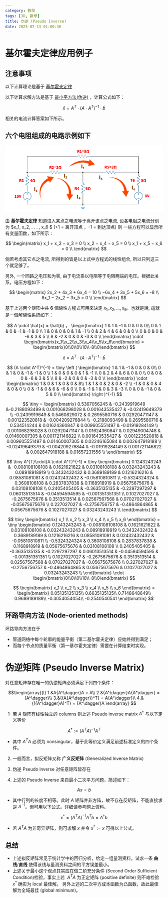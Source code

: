 ```yaml
---
category: 數學
tags: [3D, 數學]
title: 伪逆 (Pseudo Inverse)
date: 2025-07-13 01:00:36
---
```


<style>
  table {
    width: 100%
    }
  td {
    vertical-align: center;
    text-align: center;
  }
  table.inputT{
    margin: 10px;
    width: auto;
    margin-left: auto;
    margin-right: auto;
    border: none;
  }
  input{
    text-align: center;
    padding: 0px 10px;
  }
  iframe{
    width: 100%;
    display: block;
    border-style:none;
  }
</style>

# 基尔霍夫定律应用例子

## 注意事项

以下计算理论是基于 [基尔霍夫定律](https://hkdickyko.github.io/%E6%95%B8%E5%AD%B8/klaw)

以下计算求解方法是基于 [最小平方法(伪逆)](https://hkdickyko.github.io/%E7%B7%A8%E7%A8%8B/lsqsphere) ，计算公式如下：

$$
\hat{x}= A^{T}\cdot(A \cdot A^T)^{-1} \cdot \hat{b}
$$


相关的电流计算答案如下所示。

## 六个电阻组成的电路示例如下

![Alt X](../assets/img/math/circuit.png)

由 **基尔霍夫定律** 知道进入某点之电流等于离开该点之电流, 设各电阻之电流分别为 $x_1, x_2, . . . , x_6 $ (+1 = 离开顶点 ，-1 = 到达顶点) 则
一些方程可以显示所有变量函数，如下所示：

$$
\begin{matrix}
x_1 + x_2 − x_3 = 0 \\
x_2 − x_4 − x_5 = 0 \\
x_1 + x_5 − x_6 = 0 \\
\end{matrix}
$$

倘若考虑其它点之电流, 所得到的皆是以上式中方程式的线性组合, 所以只列这三个就足够了。 

另外, 一个回路之电压和为零, 由于电流乘以电阻等于电阻两端的电压。根据此关系，电压方程如下：

$$
\begin{matrix}
2x_2 + 4x_3 + 6x_4 = 10 \\
−6x_4 + 3x_5 + 5x_6 = -8 \\
8x_1 − 2x_2 − 3x_5 = 0 \\
\end{matrix}
$$

基于上述两个矩阵中共 **6** 個線性方程式可用來決定 $x_1, x_2, . . . , x_6$。也就是說, 這就是一個解線性系統如下：

$$
A \cdot \hat{x} = \hat{b} ， \begin{bmatrix}
1 & 1 & -1 & 0 & 0  & 0\\
0 & 1 & 0 & -1 & -1 & 0 \\
1 & 0 & 0 & 0 & 1 & -1 \\
0 & 2 & 4 & 6 & 0 & 0 \\
0 & 0 & 0 & -6 & 3 & 5 \\
8 & -2 & 0 & 0 & -3 & 0 \\
\end{bmatrix} \cdot \begin{bmatrix}x_1\\x_2\\x_3\\x_4\\x_5\\x_6\end{bmatrix} = \begin{bmatrix}0\\0\\0\\10\\-8\\0\end{bmatrix} 
$$


$$
\hat{x}= A^{T}\cdot(A \cdot A^T)^{-1} \cdot \hat{b}
$$

$$
(A \cdot A^T)^{-1} = \tiny \left (
\begin{bmatrix}
1 & 1 & -1 & 0 & 0  & 0\\
0 & 1 & 0 & -1 & -1 & 0 \\
1 & 0 & 0 & 0 & 1 & -1 \\
0 & 2 & 4 & 6 & 0 & 0 \\
0 & 0 & 0 & -6 & 3 & 5 \\
8 & -2 & 0 & 0 & -3 & 0 \\
\end{bmatrix} \cdot 
\begin{bmatrix}
1 & 0 & 1 & 0 & 0  & 8\\
1 & 1 & 0 & 2 & 0 & -2 \\
-1 & 0 & 0 & 4 & 0 & 0 \\
0 & -1 & 0 & 6 & -6 & 0 \\
0 & -1 & 1 & 0 & 3 & -3 \\
0 & 0 & -1 & 0 & 5 & 0 \\
\end{bmatrix}
\right )^{-1} 
$$

$$ 
\tiny = 
\begin{bmatrix}
0.5367056245 & -0.2439919649 &-0.2188093499 & 0.001068298028 & 0.001643535427 & -0.02419649379 \\
-0.2439919649 & 0.5460829072 & 0.2695580716 & 0.02920471147 & -0.001223520818 & -0.004209276844 \\
-0.2188093499 & 0.2695580716 & 0.534514244 & 0.01624360847 & 0.009605551497 & -0.01919284149 \\
0.001068298028 & 0.02920471147 & 0.01624360847 & 0.02949004748 & 0.01460007305 & 0.001721146822 \\
0.001643535427 & -0.001223520818 & 0.009605551497 & 0.01460007305 & 0.02246165084 & 0.002647918188 \\
-0.02419649379 & -0.004209276844 & -0.01919284149 & 0.001721146822 & 0.002647918188 & 0.01657231556 \\
\end{bmatrix}
$$

$$
\tiny A^{T}\cdot(A \cdot A^T)^{-1} =
\tiny
\begin{bmatrix}
0.1243243243 & -0.008108108108 & 0.1621621622 & 0.03108108108 & 0.03243243243 & 0.08918918919 \\
0.3432432432 & 0.3689189189 & 0.1216216216 & 0.08581081081 & 0.02432432432 & -0.05810810811 \\
-0.5324324324 & 0.3608108108 & 0.2837837838 & 0.1168918919 & 0.05675675676 & 0.03108108108 \\
0.2405405405 & -0.3635135135 & -0.2297297297 & 0.06013513514 & -0.04594594595 & -0.001351351351 \\
0.1027027027 & -0.2675675676 & 0.3513513514 & 0.02567567568 & 0.07027027027 & -0.05675675676 \\
0.227027027 & -0.2756756757 & -0.4864864865 & 0.05675675676 & 0.1027027027 & 0.03243243243 \\
\end{bmatrix}
$$

$$
\tiny 
\begin{bmatrix}
x_1 \\ x_2 \\ x_3 \\ x_4 \\ x_5 \\ x_6 
\end{bmatrix} = 
\tiny 
\begin{bmatrix}
0.1243243243 & -0.008108108108 & 0.1621621622 & 0.03108108108 & 0.03243243243 & 0.08918918919 \\
0.3432432432 & 0.3689189189 & 0.1216216216 & 0.08581081081 & 0.02432432432 & -0.05810810811 \\
-0.5324324324 & 0.3608108108 & 0.2837837838 & 0.1168918919 & 0.05675675676 & 0.03108108108 \\
0.2405405405 & -0.3635135135 & -0.2297297297 & 0.06013513514 & -0.04594594595 & -0.001351351351 \\
0.1027027027 & -0.2675675676 & 0.3513513514 & 0.02567567568 & 0.07027027027 & -0.05675675676 \\
0.227027027 & -0.2756756757 & -0.4864864865 & 0.05675675676 & 0.1027027027 & 0.03243243243 \\
\end{bmatrix}
\cdot
\begin{bmatrix}0\\0\\0\\10\\-8\\0\end{bmatrix} 
$$

$$
\begin{bmatrix}
x_1 \\ x_2 \\ x_3 \\ x_4 \\ x_5 \\ x_6 
\end{bmatrix} =
\begin{bmatrix}
0.05135135135\\
0.6635135135\\
0.7148648649\\
0.9689189189\\
-0.3054054054\\
-0.2540540541
\end{bmatrix}
$$

## 环路导向方法 (Node-oriented methods)

环路导向方法在于

 - 管道网络中每个轮廓的能量平衡（第二基尔霍夫定律）应始终得到满足；
 - 而每个节点的质量平衡（第一基尔霍夫定律）需要在计算结束时实现。

# 伪逆矩阵 (Pseudo Inverse Matrix)

对任意矩阵存在唯一的伪逆矩阵必须满足下列四个条件：


$$\begin{array}{l}
1.&A{A^\dagger}A = A\\
2.&{A^\dagger}A{A^\dagger} = {A^\dagger}\\
3.&{(A{A^\dagger})^T} = A{A^\dagger}\\
4.&{({A^\dagger}A)^T} = {A^\dagger}A
\end{array}
$$

1. 若 $A$ 矩阵有线性独立的 columns 则上述 Pseudo inverse matrix $A^\dagger$ 与以下定义等价

$$A^\dagger := (A^T A)^{-1}A^T$$

 - 其中 $A^T A$ 必须为 nonsingular，基于此等价定义满足前述标准定义的四个条件。

2. 一般而言，拟反矩阵又称 **广义反矩阵** (Generalized Inverse Matrix)

3. 伪逆 Pseudo inverse 对任意矩阵皆存在

4. 上述的 Pseudo Inverse 来自最小二次平方问题，简述如下：

$$Ax = b$$

 - 其中行列的长度不相等。此时 $A$ 矩阵并非方阵，故不存在反矩阵，不能直接求逆 $A^{-1}$。但可用以下公式。详细请参考网上资料。

$$
x^* = (A^T A)^{-1}A^Tb = A^\dagger b
$$

 - 若 $A^T A$ 为非奇异矩阵，则可求解 $x$ 并令 $x^*:=x$ 可得以上公式。

## 总结

 - 上述拟反矩阵常见于统计学中的回归分析，给定一组量测资料，试求一条 **曲线**/**直线** 使得该线与量测资料之间的平方误差最小。
 - 上述关于最小这个观点其实应在做二阶充分条件 (Second Order Sufficient Condition)检验，事实上若  $A^TA$ 为正定矩阵 (positive definite) 则不难检验  $x^*$ 确实为 local 最佳解。 另外上述的二次平方成本函数为凸函数，故此最佳解为全域最佳 (global minimum)。